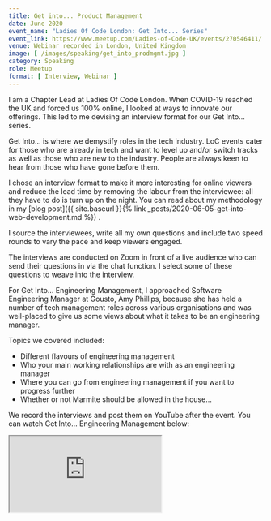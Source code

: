 ```yaml
---
title: Get into... Product Management 
date: June 2020
event_name: "Ladies Of Code London: Get Into... Series"
event_link: https://www.meetup.com/Ladies-of-Code-UK/events/270546411/
venue: Webinar recorded in London, United Kingdom
image: [ /images/speaking/get_into_prodmgmt.jpg ]
category: Speaking
role: Meetup
format: [ Interview, Webinar ]
---
```


I am a Chapter Lead at Ladies Of Code London.  When COVID-19 reached the UK and forced us 100% online, I looked at ways to innovate our offerings.  This led to me devising an interview format for our Get Into... series.

Get Into... is where we demystify roles in the tech industry.  LoC events cater for those who are already in tech and want to level up and/or switch tracks as well as those who are new to the industry. People are always keen to hear from those who have gone before them.

I chose an interview format to make it more interesting for online viewers and reduce the lead time by removing the labour from the interviewee: all they have to do is turn up on the night.  You can read about my methodology in my [blog post]({{ site.baseurl }}{% link _posts/2020-06-05-get-into-web-development.md %}) .

I source the interviewees, write all my own questions and include two speed rounds to vary the pace and keep viewers engaged.

The interviews are conducted on Zoom in front of a live audience who can send their questions in via the chat function.  I select some of these questions to weave into the interview.

For Get Into... Engineering Management, I approached Software Engineering Manager at Gousto, Amy Phillips, because she has held a number of tech management roles across various organisations and was well-placed to give us some views about what it takes to be an engineering manager.

Topics we covered included:

* Different flavours of engineering management
* Who your main working relationships are with as an engineering manager
* Where you can go from engineering management if you want to progress further
* Whether or not Marmite should be allowed in the house...

We record the interviews and post them on YouTube after the event.  You can watch Get Into... Engineering Management below:

<div class="embed-responsive embed-responsive-16by9">
  <iframe class="embed-responsive-item" src="https://www.youtube.com/embed/luwyL95pyQY" allowfullscreen></iframe>
</div><br/>
